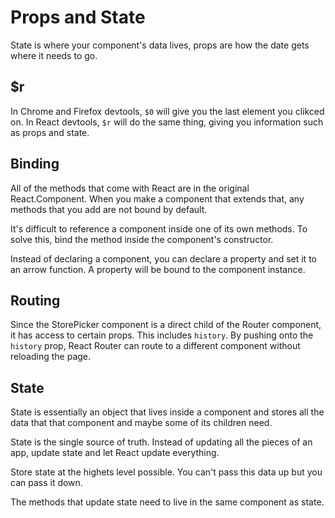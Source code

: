 # Props and State

State is where your component's data lives, props are how the date gets where it needs to go.

## \$r

In Chrome and Firefox devtools, `$0` will give you the last element you clikced on. In React devtools, `$r` will do the same thing, giving you information such as props and state.

## Binding

All of the methods that come with React are in the original React.Component. When you make a component that extends that, any methods that you add are not bound by default.

It's difficult to reference a component inside one of its own methods. To solve this, bind the method inside the component's constructor.

Instead of declaring a component, you can declare a property and set it to an arrow function. A property will be bound to the component instance.

## Routing

Since the StorePicker component is a direct child of the Router component, it has access to certain props. This includes `history`. By pushing onto the `history` prop, React Router can route to a different component without reloading the page.

## State

State is essentially an object that lives inside a component and stores all the data that that component and maybe some of its children need.

State is the single source of truth. Instead of updating all the pieces of an app, update state and let React update everything.

Store state at the highets level possible. You can't pass this data up but you can pass it down.

The methods that update state need to live in the same component as state.
